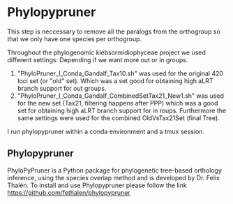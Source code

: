 # Phylopypruner
This step is neccessary to remove all the paralogs from the orthogroup so that we only have one species per orthogroup.

Throughout the phylogenomic klebsormidiophyceae project we used different settings. Depending if we want more out or in groups.

1) "PhyloPruner_I_Conda_Gandalf_Tax10.sh" was used for the original 420 loci set (or "old" set). Which was a set good for obtaining high aLRT branch support for out groups.
2) "PhyloPruner_I_Conda_Gandalf_CombinedSetTax21_New1.sh" was used for the new set (Tax21, filtering happens after PPP) which was a good set for obtaining high aLRT branch support for in roups. Furthermore the same settings were used for the combined OldVsTax21Set (final Tree).

I run phylopypruner within a conda environment and a tmux session.

## Phylopypruner
PhyloPyPruner is a Python package for phylogenetic tree-based orthology inference, using the species overlap method and is developed by Dr. Felix Thalén.
To install and use Phylopypruner please follow the link https://github.com/fethalen/phylopypruner
